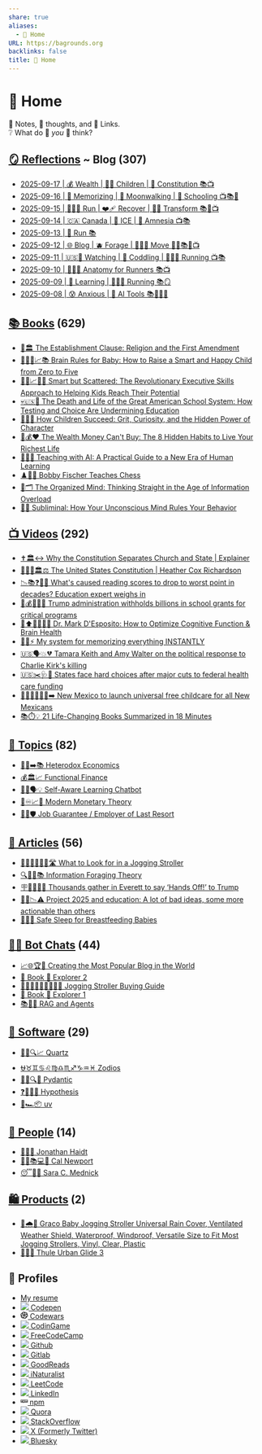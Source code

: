 ```yaml
---
share: true
aliases:
  - 🏡 Home
URL: https://bagrounds.org
backlinks: false
title: 🏡 Home
---
```

# 🏡 Home  
📑 Notes, 💭 thoughts, and 🔗 Links.  
❔ What do 🫵 _you_ 🤔 think?  
  
## [🪞 Reflections](./reflections/index.md) ~ Blog (307)  
- [2025-09-17 | 💰 Wealth | 👶🏼 Children | 📜 Constitution 📚📺](./reflections/2025-09-17.md)  
- [2025-09-16 | 🧠 Memorizing | 🌝 Moonwalking | 🏫 Schooling 📺📚📰](./reflections/2025-09-16.md)  
- [2025-09-15 | 🏃🏼‍♀️ Run | ❤️‍🩹 Recover | 👶🏼 Transform 📚📰📺](./reflections/2025-09-15.md)  
- [2025-09-14 | 🇨🇦 Canada | 🥶 ICE | 🥴 Amnesia 📺📚](./reflections/2025-09-14.md)  
- [2025-09-13 | 👣 Run 📚](./reflections/2025-09-13.md)  
- [2025-09-12 | 🌐 Blog | 🫐 Forage | 🏃🏼‍♀️ Move 🤖💬📚📄📺](./reflections/2025-09-12.md)  
- [2025-09-11 | 🇺🇸👀 Watching | 🦺 Coddling | 🏃🏼‍♀️ Running 📺📚](./reflections/2025-09-11.md)  
- [2025-09-10 | 🏃🏼‍♀️ Anatomy for Runners 📚📺](./reflections/2025-09-10.md)  
- [2025-09-09 | 🧠 Learning | 🏃🏼‍♀️ Running 📚🪞](./reflections/2025-09-09.md)  
- [2025-09-08 | 😰 Anxious | 🔧 AI Tools 📚📄✍🏽](./reflections/2025-09-08.md)  
  
  
## [📚 Books](./books/index.md) (629)  
- [🙏🏛️ The Establishment Clause: Religion and the First Amendment](./books/the-establishment-clause-religion-and-the-first-amendment.md)  
- [👶🧠😊📈📚 Brain Rules for Baby: How to Raise a Smart and Happy Child from Zero to Five](./books/brain-rules-for-baby.md)  
- [🧠🧩📈🧑‍🏫 Smart but Scattered: The Revolutionary Executive Skills Approach to Helping Kids Reach Their Potential](./books/smart-but-scattered.md)  
- [💀🇺🇸🏫 The Death and Life of the Great American School System: How Testing and Choice Are Undermining Education](./books/the-death-and-life-of-the-great-american-school-system-how-testing-and-choice-are-undermining-education.md)  
- [🧑‍🎓🌱 How Children Succeed: Grit, Curiosity, and the Hidden Power of Character](./books/how-children-succeed-grit-curiosity-and-the-hidden-power-of-character.md)  
- [🚫💰❤️ The Wealth Money Can't Buy: The 8 Hidden Habits to Live Your Richest Life](./books/the-wealth-money-cant-buy-the-8-hidden-habits-to-live-your-richest-life.md)  
- [🤖🧑‍🏫 Teaching with AI: A Practical Guide to a New Era of Human Learning](./books/teaching-with-ai-a-practical-guide-to-a-new-era-of-human-learning.md)  
- [♟️🧑‍🏫 Bobby Fischer Teaches Chess](./books/bobby-fischer-teaches-chess.md)  
- [🧠🗂️ The Organized Mind: Thinking Straight in the Age of Information Overload](./books/the-organized-mind-thinking-straight-in-the-age-of-information-overload.md)  
- [🤫🧠 Subliminal: How Your Unconscious Mind Rules Your Behavior](./books/subliminal-how-your-unconscious-mind-rules-your-behavior.md)  
  
  
## [📺 Videos](./videos/index.md) (292)  
- [✝️🏛️↔️ Why the Constitution Separates Church and State | Explainer](./videos/why-the-constitution-separates-church-and-state-explainer.md)  
- [📜🇺🇸🏛️⚖️ The United States Constitution | Heather Cox Richardson](./videos/the-united-states-constitution-heather-cox-richardson.md)  
- [📉📚❓🧑‍🏫 What's caused reading scores to drop to worst point in decades? Education expert weighs in](./videos/whats-caused-reading-scores-to-drop-to-worst-point-in-decades-education-expert-weighs-in.md)  
- [👹💰🚫👩‍🏫 Trump administration withholds billions in school grants for critical programs](./videos/trump-administration-withholds-billions-in-school-grants-for-critical-programs.md)  
- [🧠⬆️🧑‍⚕️💪💡 Dr. Mark D'Esposito: How to Optimize Cognitive Function & Brain Health](./videos/dr-mark-desposito-how-to-optimize-cognitive-function-and-brain-health.md)  
- [🧠💾⚡️ My system for memorizing everything INSTANTLY](./videos/my-system-for-memorizing-everything-instantly.md)  
- [🇺🇸🗣️💥💔 Tamara Keith and Amy Walter on the political response to Charlie Kirk's killing](./videos/tamara-keith-and-amy-walter-on-the-political-response-to-charlie-kirks-killing.md)  
- [🇺🇸✂️🩺🤕 States face hard choices after major cuts to federal health care funding](./videos/states-face-hard-choices-after-major-cuts-to-federal-health-care-funding.md)  
- [👶🧑‍👩‍👧‍👦💲➡️ New Mexico to launch universal free childcare for all New Mexicans](./videos/new-mexico-to-launch-universal-free-childcare-for-all-new-mexicans.md)  
- [📚⏱️💡 21 Life-Changing Books Summarized in 18 Minutes](./videos/21-life-changing-books-summarized-in-18-minutes.md)  
  
  
## [🌌 Topics](./topics/index.md) (82)  
- [🤔🚫➡️📚 Heterodox Economics](./topics/heterodox-economics.md)  
- [💰🏛️📈 Functional Finance](./topics/functional-finance.md)  
- [🧠🤖🗣️💡 Self-Aware Learning Chatbot](./topics/self-aware-learning-chatbot.md)  
- [🏦♾️📈💸 Modern Monetary Theory](./topics/modern-monetary-theory.md)  
- [🧑‍💼🛡️ Job Guarantee / Employer of Last Resort](./topics/job-guarantee-employer-of-last-resort.md)  
  
  
## [📄  Articles](./articles/index.md) (56)  
- [👀👶🏼🏃🏼‍♀️🛣️ What to Look for in a Jogging Stroller](./articles/what-to-look-for-in-a-jogging-stroller.md)  
- [🔍🍎🌲📚 Information Foraging Theory](./articles/information-foraging-theory.md)  
- [🪧👐🏽🚫👹 Thousands gather in Everett to say ‘Hands Off!’ to Trump](./articles/thousands-gather-in-everett-to-say-hands-off-to-trump.md)  
- [🚫🏫📉⚠️ Project 2025 and education: A lot of bad ideas, some more actionable than others](./articles/project-2025-and-education-a-lot-of-bad-ideas-some-more-actionable-than-others.md)  
- [🤱😴👶 Safe Sleep for Breastfeeding Babies](./articles/safe-sleep-for-breastfeeding-babies.md)  
  
  
## [🤖💬 Bot Chats](./bot-chats/index.md) (44)  
- [📈🌐🏆📢 Creating the Most Popular Blog in the World](./bot-chats/creating-the-most-popular-blog-in-the-world.md)  
- [📖 Book 🧭 Explorer 2](./bot-chats/book-explorer-2.md)  
- [👶🏼🛒🏃🏼‍♀️🦮💲🦮 Jogging Stroller Buying Guide](./bot-chats/jogging-stroller-buying-guide.md)  
- [📖 Book 🧭 Explorer 1](./bot-chats/book-explorer-1.md)  
- [📚🤖💬 RAG and Agents](./bot-chats/rag-and-agents.md)  
  
  
## [💾 Software](./software/index.md) (29)  
- [💎🔬🔍📈 Quartz](./software/quartz.md)  
- [⛎♉️♊️♋️♌️♍️♎️♏️♐️♑️♒️♓️ Zodios](./software/zodios.md)  
- [🐍📜🔍✅ Pydantic](./software/pydantic.md)  
- [❓🧪✅🤔 Hypothesis](./software/hypothesis.md)  
- [🐍🏎️📦 uv](./software/uv.md)  
  
  
## [👥 People](./people/index.md) (14)  
- [🧠🤝🐘 Jonathan Haidt](./people/jonathan-haidt.md)  
- [👨‍🏫📚💻🤔 Cal Newport](./people/cal-newport.md)  
- [😴🧠🌃 Sara C. Mednick](./people/sara-c-mednick.md)  
  
  
## [🛍️ Products](./products/index.md) (2)  
- [👶🌧️💨 Graco Baby Jogging Stroller Universal Rain Cover, Ventilated Weather Shield, Waterproof, Windproof, Versatile Size to Fit Most Jogging Strollers, Vinyl, Clear, Plastic](./products/graco-baby-jogging-stroller-universal-rain-cover-ventilated-weather-shield-waterproof-windproof-versatile-size-to-fit-most-jogging-strollers-vinyl-clear-plastic.md)  
- [👶🏃🌆 Thule Urban Glide 3](./products/thule-urban-glide-3.md)  
  
  
## 🔗 Profiles  
- [My resume](./topics/my-resume.md)  
- <a href="http://codepen.io/bagrounds"><img style="height:1em; margin:0;" src="https://simpleicons.org/icons/codepen.svg"/> Codepen</a>  
- <a href="http://www.codewars.com/users/bagrounds"><img style="height:1em; margin:0;" src="https://raw.githubusercontent.com/bagrounds/icons/master/codewars.svg"/> Codewars</a>  
- <a href="https://www.codingame.com/profile/0d172b10ecb72b81c2bb2646e8be9d8a8930706"><img style="height:1em; margin:0;" src="https://simpleicons.org/icons/codingame.svg"/> CodinGame</a>  
- <a href="http://freecodecamp.com/bagrounds"><img style="height:1em; margin:0;" src="https://simpleicons.org/icons/freecodecamp.svg"/> FreeCodeCamp</a>  
- <a href="https://github.com/bagrounds"><img style="height:1em; margin:0;" src="https://simpleicons.org/icons/github.svg"/> Github</a>  
- <a href="http://gitlab.com/bagrounds"><img style="height:1em; margin:0;" src="https://simpleicons.org/icons/gitlab.svg"/> Gitlab</a>  
- <a href="http://goodreads.com/bagrounds"><img style="height:1em; margin:0;" src="https://simpleicons.org/icons/goodreads.svg"/> GoodReads</a>  
- <a href="https://www.inaturalist.org/people/8822063"><img style="height:1em; margin:0;" src="https://static.inaturalist.org/wiki_page_attachments/3154-original.png"/> iNaturalist</a>  
- <a href="https://leetcode.com/u/bagrounds"><img style="height:1em; margin:0;" src="https://simpleicons.org/icons/leetcode.svg"/> LeetCode</a>  
- <a href="https://linkedin.com/in/bagrounds"><img style="height:1em; margin:0;" src="https://simpleicons.org/icons/linkedin.svg"/> LinkedIn</a>  
- <a href="http://www.npmjs.com/~bagrounds"><img style="height:1em; margin:0;" src="https://raw.githubusercontent.com/bagrounds/icons/master/npm.svg"/> npm</a>  
- <a href="https://www.quora.com/profile/Bryan-Grounds"><img style="height:1em; margin:0;" src="https://simpleicons.org/icons/quora.svg"/> Quora</a>  
- <a href="http://stackoverflow.com/users/2081363/bagrounds"><img style="height:1em; margin:0;" src="https://simpleicons.org/icons/stackoverflow.svg"/> StackOverflow</a>  
- <a href="https://twitter.com/bagrounds"><img style="height:1em; margin:0;" src="https://simpleicons.org/icons/x.svg"/> X (Formerly Twitter)</a>  
- <a href="https://bsky.app/profile/bagrounds.bsky.social"><img style="height:1em; margin:0;" src="https://simpleicons.org/icons/bluesky.svg"/> Bluesky</a>